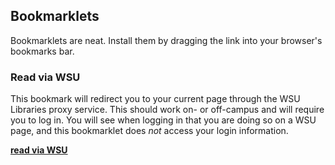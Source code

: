 ## Bookmarklets

Bookmarklets are neat. Install them by dragging the link into your browser's bookmarks bar. 

### Read via WSU

This bookmark will redirect you to your current page through the WSU Libraries proxy service. This should work on- or off-campus and will require you to log in. You will see when logging in that you are doing so on a WSU page, and this bookmarklet does _not_ access your login information. 

<strong><a href="javascript:(function() {     var url = window.location.href;     var protocol = url.split('://')[0];     var rest = url.split('://')[1];     var domain = rest.split('/')[0];     var path = rest.split('/').slice(1).join('/');     var domainParts = domain.split('.');     var tld = domainParts[domainParts.length - 1];     var sld = domainParts.slice(0, -1).join('-');     var newUrl = protocol + '://' + sld + '-' + tld + '.proxy.wichita.edu/' + path;     window.location.href = newUrl; })();">read via WSU</a></strong>
